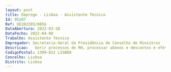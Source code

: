 ```yaml
--- 
layout: post
title: Emprego - Lisboa - Assistente Técnico
Id: 95287
Ref: OE202203/0856
DataAbertura: 2022-03-28
DataFecho: 2022-04-08
Trabalho: Assistente Técnico
Empregador: Secretaria-Geral da Presidência de Conselho de Ministros
Descricao:   Gerir processos de RH, processar abonos e descontos e efetuar tarefas conexas.  Preparar informações, mensagens eletrónicas, ofícios e declarações.  Elaborar mapas de estimativas de encargos com pessoal.  Propor temáticas para atualização de FAQ'S e guias de procedimentos.  Identificar e antecipar situações críticas.
CodigoPostal: 1399-022 LISBOA
Concelho: Lisboa
Distrito: Lisboa
--- 
```

